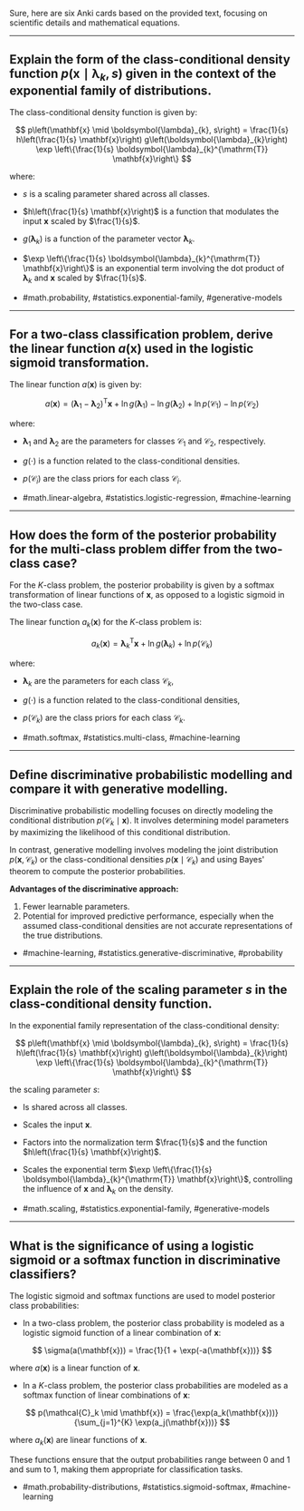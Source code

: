 Sure, here are six Anki cards based on the provided text, focusing on scientific details and mathematical equations.

---

## Explain the form of the class-conditional density function $p\left(\mathbf{x} \mid \boldsymbol{\lambda}_{k}, s\right)$ given in the context of the exponential family of distributions.

The class-conditional density function is given by:

$$
p\left(\mathbf{x} \mid \boldsymbol{\lambda}_{k}, s\right) = \frac{1}{s} h\left(\frac{1}{s} \mathbf{x}\right) g\left(\boldsymbol{\lambda}_{k}\right) \exp \left\{\frac{1}{s} \boldsymbol{\lambda}_{k}^{\mathrm{T}} \mathbf{x}\right\}
$$

where:
- $s$ is a scaling parameter shared across all classes.
- $h\left(\frac{1}{s} \mathbf{x}\right)$ is a function that modulates the input $\mathbf{x}$ scaled by $\frac{1}{s}$.
- $g\left(\boldsymbol{\lambda}_{k}\right)$ is a function of the parameter vector $\boldsymbol{\lambda}_{k}$.
- $\exp \left\{\frac{1}{s} \boldsymbol{\lambda}_{k}^{\mathrm{T}} \mathbf{x}\right\}$ is an exponential term involving the dot product of $\boldsymbol{\lambda}_{k}$ and $\mathbf{x}$ scaled by $\frac{1}{s}$.

- #math.probability, #statistics.exponential-family, #generative-models

---

## For a two-class classification problem, derive the linear function $a(\mathbf{x})$ used in the logistic sigmoid transformation.

The linear function $a(\mathbf{x})$ is given by:

$$
a(\mathbf{x}) = \left(\boldsymbol{\lambda}_{1} - \boldsymbol{\lambda}_{2}\right)^{\mathrm{T}} \mathbf{x} + \ln g\left(\boldsymbol{\lambda}_{1}\right) - \ln g\left(\boldsymbol{\lambda}_{2}\right) + \ln p\left(\mathcal{C}_{1}\right) - \ln p\left(\mathcal{C}_{2}\right)
$$

where:
- $\boldsymbol{\lambda}_{1}$ and $\boldsymbol{\lambda}_{2}$ are the parameters for classes $\mathcal{C}_{1}$ and $\mathcal{C}_{2}$, respectively.
- $g(\cdot)$ is a function related to the class-conditional densities.
- $p(\mathcal{C}_{i})$ are the class priors for each class $\mathcal{C}_{i}$.

- #math.linear-algebra, #statistics.logistic-regression, #machine-learning

---

## How does the form of the posterior probability for the multi-class problem differ from the two-class case?

For the $K$-class problem, the posterior probability is given by a softmax transformation of linear functions of $\mathbf{x}$, as opposed to a logistic sigmoid in the two-class case.

The linear function $a_{k}(\mathbf{x})$ for the $K$-class problem is:

$$
a_{k}(\mathbf{x}) = \boldsymbol{\lambda}_{k}^{\mathrm{T}} \mathbf{x} + \ln g\left(\boldsymbol{\lambda}_{k}\right) + \ln p\left(\mathcal{C}_{k}\right)
$$

where:
- $\boldsymbol{\lambda}_{k}$ are the parameters for each class $\mathcal{C}_{k}$,
- $g(\cdot)$ is a function related to the class-conditional densities,
- $p(\mathcal{C}_{k})$ are the class priors for each class $\mathcal{C}_{k}$.

- #math.softmax, #statistics.multi-class, #machine-learning

---

## Define discriminative probabilistic modelling and compare it with generative modelling.

Discriminative probabilistic modelling focuses on directly modeling the conditional distribution $p\left(\mathcal{C}_{k} \mid \mathbf{x}\right)$. It involves determining model parameters by maximizing the likelihood of this conditional distribution.

In contrast, generative modelling involves modeling the joint distribution $p\left(\mathbf{x}, \mathcal{C}_{k}\right)$ or the class-conditional densities $p\left(\mathbf{x} \mid \mathcal{C}_{k}\right)$ and using Bayes' theorem to compute the posterior probabilities.

**Advantages of the discriminative approach:**
1. Fewer learnable parameters.
2. Potential for improved predictive performance, especially when the assumed class-conditional densities are not accurate representations of the true distributions.

- #machine-learning, #statistics.generative-discriminative, #probability

---

## Explain the role of the scaling parameter $s$ in the class-conditional density function.

In the exponential family representation of the class-conditional density:

$$
p\left(\mathbf{x} \mid \boldsymbol{\lambda}_{k}, s\right) = \frac{1}{s} h\left(\frac{1}{s} \mathbf{x}\right) g\left(\boldsymbol{\lambda}_{k}\right) \exp \left\{\frac{1}{s} \boldsymbol{\lambda}_{k}^{\mathrm{T}} \mathbf{x}\right\}
$$

the scaling parameter $s$:
- Is shared across all classes.
- Scales the input $\mathbf{x}$.
- Factors into the normalization term $\frac{1}{s}$ and the function $h\left(\frac{1}{s} \mathbf{x}\right)$.
- Scales the exponential term $\exp \left\{\frac{1}{s} \boldsymbol{\lambda}_{k}^{\mathrm{T}} \mathbf{x}\right\}$, controlling the influence of $\mathbf{x}$ and $\boldsymbol{\lambda}_{k}$ on the density.

- #math.scaling, #statistics.exponential-family, #generative-models

---

## What is the significance of using a logistic sigmoid or a softmax function in discriminative classifiers?

The logistic sigmoid and softmax functions are used to model posterior class probabilities:

- In a two-class problem, the posterior class probability is modeled as a logistic sigmoid function of a linear combination of $\mathbf{x}$: 

$$
\sigma(a(\mathbf{x})) = \frac{1}{1 + \exp(-a(\mathbf{x}))}
$$

where $a(\mathbf{x})$ is a linear function of $\mathbf{x}$.

- In a $K$-class problem, the posterior class probabilities are modeled as a softmax function of linear combinations of $\mathbf{x}$:

$$
p(\mathcal{C}_k \mid \mathbf{x}) = \frac{\exp(a_k(\mathbf{x}))}{\sum_{j=1}^{K} \exp(a_j(\mathbf{x}))}
$$

where $a_k(\mathbf{x})$ are linear functions of $\mathbf{x}$.

These functions ensure that the output probabilities range between 0 and 1 and sum to 1, making them appropriate for classification tasks.

- #math.probability-distributions, #statistics.sigmoid-softmax, #machine-learning